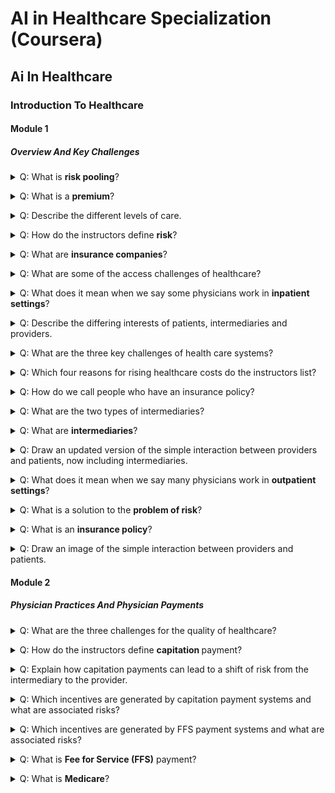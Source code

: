 # AI in Healthcare Specialization (Coursera)


## Ai In Healthcare


### Introduction To Healthcare


#### Module 1


##### Overview And Key Challenges

<p><details><summary>Q: What is <b>risk pooling</b>?</summary><b>Answer</b>: <div>The instructors define risk pooling as the spreading of financial risks across a large number&nbsp;</div><div>of contributors to a pool, so that the level of risk facing any one person is&nbsp;</div><div>reduced by combining risks across multiple people.&nbsp;</div>
<b><i>Remarks</i></b>: <div>The main idea is shifting the risk away from the individual, to the group, which can collectively better handle it.</div>
</details></p>

<p><details><summary>Q: What is a <b>premium</b>?</summary><b>Answer</b>: It's the price charged for an insurance policy.
</details></p>

<p><details><summary>Q: Describe the different levels of care.</summary><b>Answer</b>: <div><ol><li><b>Primary care</b>: often the first point of entry for medical care; provided by primary care physicians (commonly outpatient setting)</li><li><b>Secondary care</b>: often referred by primary care; provided by specialists, e.g. cardiologists (outpatient and inpatient settings)</li><li><b>Tertiary care</b>: referred from secondary or primary care; usually provided by highly specialized physicians (mostly inpatient, sometimes outpatients settings)</li><li><b>Quaternary care</b>: most specialized care for rare and complex conditions (usually inpatient setting)</li></ol></div>
</details></p>

<p><details><summary>Q: How do the instructors define <b>risk</b>?</summary><b>Answer</b>: <div>They define risk as the possibility of facing a financial loss associated with the use of healthcare.</div>
</details></p>

<p><details><summary>Q: What are <b>insurance companies</b>?</summary><b>Answer</b>: <ul><li>The instructors define them as mainly private companies that have been set up to sell a product that we generally call health insurance.&nbsp;</li><li>By selling that product and running their business, they end up pooling risk.&nbsp;</li></ul>
<b><i>Remarks</i></b>: <div>The product that these companies sell is something that we call an <b>insurance policy</b>.</div>
</details></p>

<p><details><summary>Q: What are some of the access challenges of healthcare?</summary><b>Answer</b>: <ol><li>Lack of insurance coverage (e.g. in the US)</li><li>Socioeconomic disparities</li><li>Differing levels of education</li><li>Cultural issues</li><li>Language barriers</li><li>Lack of providers</li></ol>
</details></p>

<p><details><summary>Q: What does it mean when we say some physicians work in <b>inpatient settings</b>?</summary><b>Answer</b>: <div>We usually mean healthcare provided to patients in hospitals.</div>
<b><i>Remarks</i></b>: <div>Patients needing inpatient care are admitted to the hospital, stay there for a period of time and receive care, and then go home when they're done.&nbsp;</div>
</details></p>

<p><details><summary>Q: Describe the differing interests of patients, intermediaries and providers.</summary><b>Answer</b>: <ol><li><b>Patients</b>: Stay healthy and get needed medical care.<br></li><li><b>Intermediaries</b>: Manage healthcare risks, identify possible health issues, help patients get access to resources.</li><li><b>Providers</b>: Provide healthcare to patients, manage incoming information, assimilate data from colleagues and systems, better identify patients who need service.</li></ol>
<b><i>Remarks</i></b>: <div>The lesson is: If you're thinking about where to develop tools for the healthcare system, make sure you're thinking specifically about who can use the tools and why they'd be motivated to use them.</div>
</details></p>

<p><details><summary>Q: What are the three key challenges of health care systems?</summary><b>Answer</b>: <ol><li>The challenge of rising healthcare costs</li><li>The challenge of healthcare quality</li><li>The challenge of healthcare access</li></ol>
</details></p>

<p><details><summary>Q: Which four reasons for rising healthcare costs do the instructors list?</summary><b>Answer</b>: <ol><li>Populations getting older</li><li>Increase of populations' income and living standards.</li><li>Price increases (the amount of money we pay healthcare providers for any particular service)</li><li>Increases due to technological advances</li></ol>
</details></p>

<p><details><summary>Q: How do we call people who have an insurance policy?</summary><b>Answer</b>: They are called&nbsp;<div><ol><li><b>enrollees</b></li><li><b>members</b></li><li><b>beneficiaries&nbsp;</b></li></ol>of the insurance policy.<br></div>
<b><i>Remarks</i></b>: <div>When they have an insurance policy, we say that they're<b> covered</b>, or that they have coverage for&nbsp;</div><div>the medical care that's included in the policy.</div>
</details></p>

<p><details><summary>Q: What are the two types of intermediaries?</summary><b>Answer</b>: <ol><li>Insurance companies</li><li>Government payers</li></ol>
</details></p>

<p><details><summary>Q: What are <b>intermediaries</b>?</summary><b>Answer</b>: The course instructors define intermediaries as entitities that collect funds from a group of people, pool the funds, and use them to pay for healthcare for the people who are covered.
<b><i>Remarks</i></b>: <div>There are a couple of synonyms for intermediaries (with slight nuances of meanings), including <b>insurers,</b>&nbsp;<b>payers</b>, and (<b>health) plans</b>.&nbsp;</div>
</details></p>

<p><details><summary>Q: Draw an updated version of the simple interaction between providers and patients, now including intermediaries.</summary><b>Answer</b>: <div><br></div><img src="images/paste-d56a50ea5cdce8598e79785f86a932497ea8127b.jpg">
</details></p>

<p><details><summary>Q: What does it mean when we say many physicians work in&nbsp;<b>outpatient settings</b>?</summary><b>Answer</b>: By outpatient setting, we generally mean outside of a hospital.
<b><i>Example</i></b>: For example, they may work in a physician office or a clinic (referred to as a <i>physician surgery</i> in some places).&nbsp;
<b><i>Remarks</i></b>: <div>In outpatient care, patients come in, see a provider, get any consultation or treatment that they need and then go back home, generally all in the <i>same day</i>.&nbsp;</div>
</details></p>

<p><details><summary>Q: What is a solution to the <b>problem of risk</b>?</summary><b>Answer</b>: <b>Risk pooling</b>
</details></p>

<p><details><summary>Q: What is an <b>insurance policy</b>?</summary><b>Answer</b>: <div>The instructors define it as a contract that provides for paying the medical bills of the holder, usually under some conditions.&nbsp;</div>
<b><i>Example</i></b>: <div>Examples of conditions are:</div><div><ul><li>It could be that you have to pay part of the cost yourself and the insurer will pay the rest.&nbsp;</li><li>It could be that costs are covered if you see providers that your insurance company has arrangements with but not other providers.&nbsp;</li></ul></div>
<b><i>Remarks</i></b>: <div>It will generally say that if you have this insurance policy then your healthcare costs will be paid, maybe under some conditions, by the insurance company that sold you the policy.</div>
</details></p>

<p><details><summary>Q: Draw an image of the simple interaction between providers and patients.</summary><b>Answer</b>: <img src="images/paste-91118da77843f7095cc55dcc8704fee7dac93cd0.jpg">
</details></p>


#### Module 2


##### Physician Practices And Physician Payments

<p><details><summary>Q: What are the three challenges for the quality of healthcare?</summary><b>Answer</b>: <div><ol><li>Underuse</li><li>Overuse</li><li>Misuse</li></ol></div>
<b><i>Example</i></b>: <ol><li><i>Underuse</i>: Variety of cases where beneficial, preventive care is not used as widely as it could be or perhaps should be.&nbsp;</li><li><i>Overuse</i>: Performing MRI scans for too many patients with low back pain.</li><li><div><i>Misuse</i>: Giving a patient a medication that interacted badly with another medicine the patient was taking, leading to problems maybe because someone wasn't keeping track well enough of&nbsp;</div><div>all the medications that a patient was taking.&nbsp;<br></div></li></ol>
</details></p>

<p><details><summary>Q: How do the instructors define <b>capitation </b>payment?</summary><b>Answer</b>: It is defined as payment per person, per unit of time.
<b><i>Remarks</i></b>: This can be seen as the opposite from <b>FFS</b> payment.
</details></p>

<p><details><summary>Q: Explain how capitation payments can lead to a shift of risk from the intermediary to the provider.</summary><b>Answer</b>: <ul><li>Capitation payment means that the provider is payed per patient and unit of time, irrespective of the number of services.</li><li>This means that, especially for solo practice and small physician groups, there is the risk that the fixed, prospective payments insufficiently cover the actually provided care.</li></ul>
</details></p>

<p><details><summary>Q: Which incentives are generated by capitation payment systems and what are associated risks?</summary><b>Answer</b>: <ul><li>Capitation creates the incentive to reduce the number of services and generally provide less care.</li><li>While this reduces the amount of unnecessary services, it increases the risk of <b>underuse</b>.</li></ul>
</details></p>

<p><details><summary>Q: Which incentives are generated by FFS payment systems and what are associated risks?</summary><b>Answer</b>: <ul><li>FFS creates incentives to increase the number of services and favor more expensive ones.</li><li>While this ensures that the patient gets what is needed, it creates the risk of <i>overuse</i>.</li></ul>
</details></p>

<p><details><summary>Q: What is <b>Fee for Service (FFS)</b> payment?</summary><b>Answer</b>: In this payment model, a doctor is paid for <i>each</i> service that she or he provides.<br>
</details></p>

<p><details><summary>Q: What is <b>Medicare</b>?</summary><b>Answer</b>: It is the US government payer that provides coverage for people mainly over the age of 65.<br>
</details></p>

